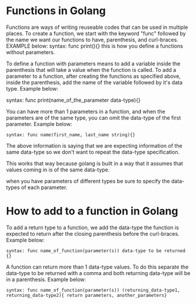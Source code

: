 # Functions in Golang

Functions are ways of writing reuseable codes that can be used in multiple places. To create a function, we start with the keyword "func" followed by the name we want our functions to have, parenthesis, and curl-braces. EXAMPLE below:
    syntax: func print(){} this is how you define a functions without parameters.

To define a function with parameters means to add a variable inside the parenthesis that will take a value when the function is called. To add a parameter to a function, after creating the functions as specified above, inside the parenthesis, add the name of the variable followed by it's data type.
Example below:

syntax: func print(name_of_the_parameter data-type){}

You can have more than 1 parameters in a function, and when the parameters are of the same type, you can omit the data-type of the first parameter.
Example below:

    syntax: func name(first_name, last_name string){}
The above information is saying that we are expecting information of the same data-type so we don't want to repeat the data-type specification.

This works that way because golang is built in a way that it assumes that values coming in is of the same data-type.

when you have parameters of different types be sure to specify the data-types of each parameter.

# How to add  to a function in Golang

To add a return type to a function, we add the data-type the function is expected to return after the closing parenthesis before the curl-braces.
Example below:

    syntax: func name_of_function(parameter(s)) data-type to be returned {}

A function can return more than 1 data-type values. To do this separate the data-type to be returned with a comma and both returning data-type will be in a parenthesis.
Example below:

    syntax: func name_of_function(parameter(s)) (returning_data-type1, returning_data-type2){ return parameters, another_parameters} 
